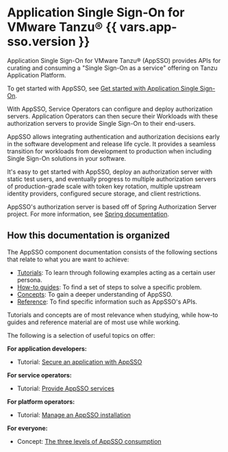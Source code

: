 # Application Single Sign-On for VMware Tanzu® {{ vars.app-sso.version }}

Application Single Sign-On for VMware Tanzu® (AppSSO) provides APIs for curating and consuming a "Single
Sign-On as a service" offering on Tanzu Application Platform.

To get started with AppSSO, see [Get started with Application Single Sign-On](./how-to-guides/get-started/index.hbs.md).

With AppSSO, Service Operators can configure and deploy authorization servers. Application Operators can then
secure their Workloads with these authorization servers to provide Single Sign-On to their end-users.

AppSSO allows integrating authentication and authorization decisions early in the software development and release
life cycle. It provides a seamless transition for workloads from development to production when including Single Sign-On
solutions in your software.

It's easy to get started with AppSSO, deploy an authorization server with static test users, and eventually progress to
multiple authorization servers of production-grade scale with token key rotation, multiple upstream identity providers,
configured secure storage, and client restrictions.

AppSSO's authorization server is based off of Spring Authorization Server project.
For more information, see [Spring documentation](https://spring.io/projects/spring-authorization-server).

## How this documentation is organized

The AppSSO component documentation consists of the following sections that relate to what
you are want to achieve:

- [Tutorials](tutorials/index.hbs.md): To learn through following examples
  acting as a certain user persona.
- [How-to guides](how-to-guides/index.hbs.md): To find a set of steps to solve
  a specific problem.
- [Concepts](concepts/index.hbs.md): To gain a deeper understanding of AppSSO.
- [Reference](reference/index.hbs.md): To find specific information such as
  AppSSO's APIs.

Tutorials and concepts are of most relevance when studying, while how-to guides
and reference material are of most use while working.

The following is a selection of useful topics on offer:

**For application developers:**

- Tutorial: [Secure an application with AppSSO](./tutorials/app-operators/index.hbs.md)

**For service operators:**

- Tutorial: [Provide AppSSO services](./tutorials/service-operators/index.hbs.md)

**For platform operators:**

- Tutorial: [Manage an AppSSO installation](./tutorials/platform-operators/index.hbs.md)

**For everyone:**

- Concept: [The three levels of AppSSO consumption](./concepts/levels-of-consumption.hbs.md)
